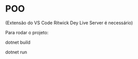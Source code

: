 # POO

(Extensão do VS Code Ritwick Dey Live Server é necessário)

Para rodar o projeto:

dotnet build

dotnet run